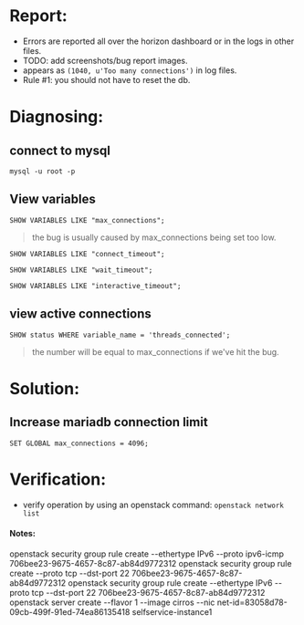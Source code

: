 # Report:
- Errors are reported all over the horizon dashboard or in the logs in other files.
- TODO: add screenshots/bug report images.
- appears as `(1040, u'Too many connections')` in log files.
- Rule #1: you should not have to reset the db.

# Diagnosing:
## connect to mysql
```
mysql -u root -p
```
## View variables
```
SHOW VARIABLES LIKE "max_connections";
```
> the bug is usually caused by max_connections being set too low.
```
SHOW VARIABLES LIKE "connect_timeout";
```
```
SHOW VARIABLES LIKE "wait_timeout";
```
```
SHOW VARIABLES LIKE "interactive_timeout";
```
## view active connections
```
SHOW status WHERE variable_name = 'threads_connected'; 
```
> the number will be equal to max_connections if we've hit the bug.
# Solution:
## Increase mariadb connection limit
```
SET GLOBAL max_connections = 4096;
```
# Verification:
- verify operation by using an openstack command: `openstack network list`

#### Notes: 

openstack security group rule create --ethertype IPv6 --proto ipv6-icmp 706bee23-9675-4657-8c87-ab84d9772312
openstack security group rule create --proto tcp --dst-port 22 706bee23-9675-4657-8c87-ab84d9772312
openstack security group rule create --ethertype IPv6 --proto tcp --dst-port 22 706bee23-9675-4657-8c87-ab84d9772312
openstack server create --flavor 1 --image cirros --nic net-id=83058d78-09cb-499f-91ed-74ea86135418 selfservice-instance1
